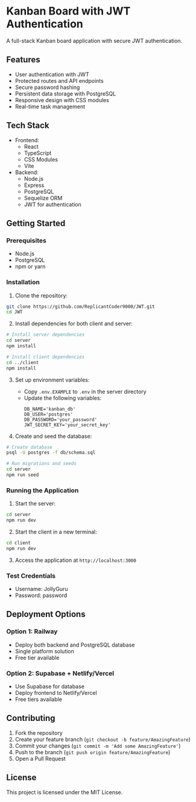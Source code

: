 # Kanban Board with JWT Authentication

A full-stack Kanban board application with secure JWT authentication.

## Features

- User authentication with JWT
- Protected routes and API endpoints
- Secure password hashing
- Persistent data storage with PostgreSQL
- Responsive design with CSS modules
- Real-time task management

## Tech Stack

- Frontend:
  - React
  - TypeScript
  - CSS Modules
  - Vite
- Backend:
  - Node.js
  - Express
  - PostgreSQL
  - Sequelize ORM
  - JWT for authentication

## Getting Started

### Prerequisites

- Node.js
- PostgreSQL
- npm or yarn

### Installation

1. Clone the repository:
```bash
git clone https://github.com/ReplicantCoder9000/JWT.git
cd JWT
```

2. Install dependencies for both client and server:
```bash
# Install server dependencies
cd server
npm install

# Install client dependencies
cd ../client
npm install
```

3. Set up environment variables:
   - Copy `.env.EXAMPLE` to `.env` in the server directory
   - Update the following variables:
     ```
     DB_NAME='kanban_db'
     DB_USER='postgres'
     DB_PASSWORD='your_password'
     JWT_SECRET_KEY='your_secret_key'
     ```

4. Create and seed the database:
```bash
# Create database
psql -U postgres -f db/schema.sql

# Run migrations and seeds
cd server
npm run seed
```

### Running the Application

1. Start the server:
```bash
cd server
npm run dev
```

2. Start the client in a new terminal:
```bash
cd client
npm run dev
```

3. Access the application at `http://localhost:3000`

### Test Credentials

- Username: JollyGuru
- Password: password

## Deployment Options

### Option 1: Railway
- Deploy both backend and PostgreSQL database
- Single platform solution
- Free tier available

### Option 2: Supabase + Netlify/Vercel
- Use Supabase for database
- Deploy frontend to Netlify/Vercel
- Free tiers available

## Contributing

1. Fork the repository
2. Create your feature branch (`git checkout -b feature/AmazingFeature`)
3. Commit your changes (`git commit -m 'Add some AmazingFeature'`)
4. Push to the branch (`git push origin feature/AmazingFeature`)
5. Open a Pull Request

## License

This project is licensed under the MIT License.
